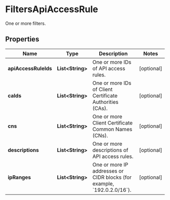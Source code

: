 

# FiltersApiAccessRule

One or more filters.

## Properties

| Name | Type | Description | Notes |
|------------ | ------------- | ------------- | -------------|
|**apiAccessRuleIds** | **List&lt;String&gt;** | One or more IDs of API access rules. |  [optional] |
|**caIds** | **List&lt;String&gt;** | One or more IDs of Client Certificate Authorities (CAs). |  [optional] |
|**cns** | **List&lt;String&gt;** | One or more Client Certificate Common Names (CNs). |  [optional] |
|**descriptions** | **List&lt;String&gt;** | One or more descriptions of API access rules. |  [optional] |
|**ipRanges** | **List&lt;String&gt;** | One or more IP addresses or CIDR blocks (for example, &#x60;192.0.2.0/16&#x60;). |  [optional] |



